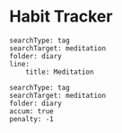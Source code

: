# Habit Tracker

``` tracker
searchType: tag
searchTarget: meditation
folder: diary
line:
	title: Meditation
```

``` tracker
searchType: tag
searchTarget: meditation
folder: diary
accum: true
penalty: -1
```




